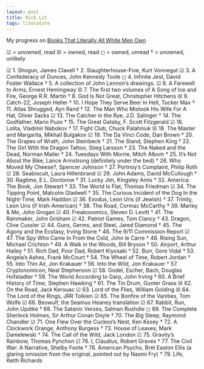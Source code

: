 ```yaml
---
layout: post
title: Dick Lit
tags: literature
--- 
```

My progress on [Books That Literally All White Men Own](http://bit.ly/1IBzaou)

☑ = unowned, read
☒ = owned, read
◻︎ = owned, unread
†  = unowned, unlikely

☑︎	1. Shogun, James Clavell
†	2. Slaughterhouse-Five, Kurt Vonnegut
☑	3. A Confederacy of Dunces, John Kennedy Toole
◻	4. Infinite Jest, David Foster Wallace
†	5. A collection of John Lennon’s drawings.
☑	6. A Farewell to Arms, Ernest Hemingway
☒	7. The first two volumes of A Song of Ice and Fire, George R.R. Martin
†	8. God Is Not Great, Christopher Hitchens
☒	9. Catch-22, Joseph Heller
†	10. I Hope They Serve Beer In Hell, Tucker Max
†	11. Atlas Shrugged, Ayn Rand
†	12. The Man Who Mistook His Wife For A Hat, Oliver Sacks
☑	13. The Catcher in the Rye, J.D. Salinger
†	14. The Godfather, Mario Puzo
†	15. The Great Gatsby, F. Scott Fitzgerald
☑	16. Lolita, Vladimir Nabokov
†	17. Fight Club, Chuck Palahniuk
☒	18. The Master and Margarita, Mikhail Bulgakov
☑	19. The Da Vinci Code, Dan Brown
†	20. The Grapes of Wrath, John Steinbeck
†	21. The Stand, Stephen King
†	22. The Girl With the Dragon Tattoo, Stieg Larsson
†	23. The Naked and the Dead, Norman Mailer
†	24. Tuesdays With Morrie, Mitch Albom
†	25. It’s Not About the Bike, Lance Armstrong (definitely under the bed)
†	26. Who Moved My Cheese?, Spencer Johnson
†	27. Portnoy’s Complaint, Philip Roth
☑	28. Seabiscuit, Laura Hillenbrand
☑	29. John Adams, David McCullough
†	30. Ragtime, E.L. Doctorow
†	31. Lucky Jim, Kingsley Amis
†	32. America: The Book, Jon Stewart
†	33. The World Is Flat, Thomas Friedman
☑	34. The Tipping Point, Malcolm Gladwell
†	35. The Curious Incident of the Dog In the Night-Time, Mark Haddon
☑	36. Exodus, Leon Uris (if Jewish)
†	37. Trinity, Leon Uris (if Irish-American)
†	38. The Road, Cormac McCarthy
†	39. Marley & Me, John Grogan
☑	40. Freakonomics, Steven D. Levitt
†	41. The Rainmaker, John Grisham
☑	42. Patriot Games, Tom Clancy
†	43. Dragon, Clive Cussler
☑	44. Guns, Germs, and Steel, Jared Diamond
†	45. The Agony and the Ecstasy, Irving Stone
†	46. The 9/11 Commission Report
☑	47. The Spy Who Came In From the Cold, John le Carre
†	48. Rising Sun, Michael Crichton
†	49. A Walk in the Woods, Bill Bryson
†	50. Airport, Arthur Hailey
†	51. Rich Dad, Poor Dad, Robert Kiyosaki
†	52. Burr, Gore Vidal
†	53. Angela’s Ashes, Frank McCourt
†	54. The Wheel of Time, Robert Jordan
†	55. Into Thin Air, Jon Krakauer
†	56. Into the Wild, Jon Krakauer
†	57. Cryptonomicon, Neal Stephenson
☑	58. Godel, Escher, Bach, Douglas Hofstadter
†	59. The World According to Garp, John Irving
†	60. A Brief History of Time, Stephen Hawking
†	61. The Tin Drum, Gunter Grass
☒	62. On the Road, Jack Kerouac
☑	63. Lord of the Flies, William Golding
☒	64. The Lord of the Rings, JRR Tolkien
☑	65. The Bonfire of the Vanities, Tom Wolfe
☑	66. Beowulf, the Seamus Heaney translation
☑	67. Rabbit, Run, John Updike
†	68. The Satanic Verses, Salman Rushdie
◻	69. The Complete Sherlock Holmes, Sir Arthur Conan Doyle
†	70. The Big Sleep, Raymond Chandler
☑	71. One Flew Over the Cuckoo’s Nest, Ken Kesey
†	72. A Clockwork Orange, Anthony Burgess
†	73. House of Leaves, Mark Danielewski
†	74. The Call of the Wild, Jack London
☑	75. Gravity’s Rainbow, Thomas Pynchon
☑	76. I, Claudius, Robert Graves
†	77. The Civil War: A Narrative, Shelby Foote
†	78. American Psycho, Bret Easton Ellis (a glaring omission from the original, pointed out by Naomi Fry)
†	79. Life, Keith Richards